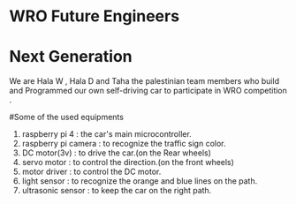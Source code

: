# WRO Future Engineers  
# Next Generation
We are Hala W , Hala D and Taha the palestinian team members who build and Programmed our own self-driving car to participate in WRO competition .

#Some of the used equipments 
1. raspberry pi 4 : the car's main microcontroller.
2. raspberry pi camera : to recognize the traffic sign color.
3. DC motor(3v) : to drive the car.(on the Rear wheels)
4. servo motor : to control the direction.(on the front wheels)
5. motor driver : to control the DC motor.
6. light sensor : to recognize the orange and blue lines on the path.
7. ultrasonic sensor : to keep the car on the right path.

 
